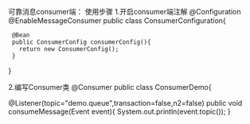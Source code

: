 可靠消息consumer端：
使用步骤
1.开启consumer端注解
  @Configuration
  @EnableMessageConsumer
  public class ConsumerConfiguration{

     @Bean
     public ConsumerConfig consumerConfig(){
       return new ConsumerConfig();
     }
  }

2.编写Consumer类
@Consumer
public class ConsumerDemo{

   @Listener(topic="demo.queue",transaction=false,n2=false)
   public void consumeMessage(Event event){
     System.out.println(event.topic());
   }